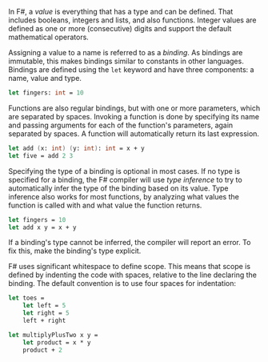 In F#, a _value_ is everything that has a type and can be defined. That includes booleans, integers and lists, and also functions. Integer values are defined as one or more (consecutive) digits and support the default mathematical operators.

Assigning a value to a name is referred to as a _binding_. As bindings are immutable, this makes bindings similar to constants in other languages. Bindings are defined using the `let` keyword and have three components: a name, value and type.

```fsharp
let fingers: int = 10
```

Functions are also regular bindings, but with one or more parameters, which are separated by spaces. Invoking a function is done by specifying its name and passing arguments for each of the function's parameters, again separated by spaces. A function will automatically return its last expression.

```fsharp
let add (x: int) (y: int): int = x + y
let five = add 2 3
```

Specifying the type of a binding is optional in most cases. If no type is specified for a binding, the F# compiler will use _type inference_ to try to automatically infer the type of the binding based on its value. Type inference also works for most functions, by analyzing what values the function is called with and what value the function returns.

```fsharp
let fingers = 10
let add x y = x + y
```

If a binding's type cannot be inferred, the compiler will report an error. To fix this, make the binding's type explicit.

F# uses significant whitespace to define scope. This means that scope is defined by indenting the code with spaces, relative to the line declaring the binding. The default convention is to use four spaces for indentation:

```fsharp
let toes =
    let left = 5
    let right = 5
    left + right

let multiplyPlusTwo x y =
    let product = x * y
    product + 2
```
